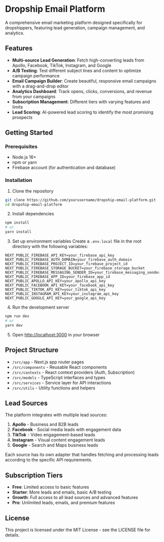 # Dropship Email Platform

A comprehensive email marketing platform designed specifically for dropshippers, featuring lead generation, campaign management, and analytics.

## Features

- **Multi-source Lead Generation**: Fetch high-converting leads from Apollo, Facebook, TikTok, Instagram, and Google
- **A/B Testing**: Test different subject lines and content to optimize campaign performance
- **Email Campaign Builder**: Create beautiful, responsive email campaigns with a drag-and-drop editor
- **Analytics Dashboard**: Track opens, clicks, conversions, and revenue from your campaigns
- **Subscription Management**: Different tiers with varying features and limits
- **Lead Scoring**: AI-powered lead scoring to identify the most promising prospects

## Getting Started

### Prerequisites

- Node.js 16+
- npm or yarn
- Firebase account (for authentication and database)

### Installation

1. Clone the repository
```bash
git clone https://github.com/yourusername/dropship-email-platform.git
cd dropship-email-platform
```

2. Install dependencies
```bash
npm install
# or
yarn install
```

3. Set up environment variables
Create a `.env.local` file in the root directory with the following variables:
```
NEXT_PUBLIC_FIREBASE_API_KEY=your_firebase_api_key
NEXT_PUBLIC_FIREBASE_AUTH_DOMAIN=your_firebase_auth_domain
NEXT_PUBLIC_FIREBASE_PROJECT_ID=your_firebase_project_id
NEXT_PUBLIC_FIREBASE_STORAGE_BUCKET=your_firebase_storage_bucket
NEXT_PUBLIC_FIREBASE_MESSAGING_SENDER_ID=your_firebase_messaging_sender_id
NEXT_PUBLIC_FIREBASE_APP_ID=your_firebase_app_id
NEXT_PUBLIC_APOLLO_API_KEY=your_apollo_api_key
NEXT_PUBLIC_FACEBOOK_API_KEY=your_facebook_api_key
NEXT_PUBLIC_TIKTOK_API_KEY=your_tiktok_api_key
NEXT_PUBLIC_INSTAGRAM_API_KEY=your_instagram_api_key
NEXT_PUBLIC_GOOGLE_API_KEY=your_google_api_key
```

4. Run the development server
```bash
npm run dev
# or
yarn dev
```

5. Open [http://localhost:3000](http://localhost:3000) in your browser

## Project Structure

- `/src/app` - Next.js app router pages
- `/src/components` - Reusable React components
- `/src/contexts` - React context providers (Auth, Subscription)
- `/src/models` - TypeScript interfaces and types
- `/src/services` - Service layer for API interactions
- `/src/utils` - Utility functions and helpers

## Lead Sources

The platform integrates with multiple lead sources:

1. **Apollo** - Business and B2B leads
2. **Facebook** - Social media leads with engagement data
3. **TikTok** - Video engagement-based leads
4. **Instagram** - Visual content engagement leads
5. **Google** - Search and Maps business leads

Each source has its own adapter that handles fetching and processing leads according to the specific API requirements.

## Subscription Tiers

- **Free**: Limited access to basic features
- **Starter**: More leads and emails, basic A/B testing
- **Growth**: Full access to all lead sources and advanced features
- **Pro**: Unlimited leads, emails, and premium features

## License

This project is licensed under the MIT License - see the LICENSE file for details. 